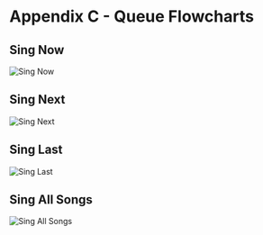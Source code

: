 # Appendix C - Queue Flowcharts

## Sing Now

![Sing Now](@site/static/img/singNow.svg)

## Sing Next

![Sing Next](@site/static/img/singNext.svg)

## Sing Last

![Sing Last](@site/static/img/singLast.svg)

## Sing All Songs

![Sing All Songs](@site/static/img/singAllFlowchart.svg)

